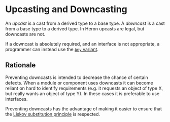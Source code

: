 # Upcasting and Downcasting #

An _upcast_ is a cast from a derived type to a base type. A _downcast_ is a cast from a base type to a derived type. In Heron upcasts are legal, but downcasts are not.

If a downcast is absolutely required, and an interface is not appropriate, a programmer can instead use the [`Any` variant](Variants.md).

## Rationale ##

Preventing downcasts is intended to decrease the chance of certain defects. When a module or component uses downcasts it can become reliant on hard to identify requirements (e.g. it requests an object of type X, but really wants an object of type Y). In these cases it is preferable to use interfaces.

Preventing downcasts has the advantage of making it easier to ensure that the [Liskov substitution principle](http://en.wikipedia.org/wiki/Liskov_substitution_principle) is respected.